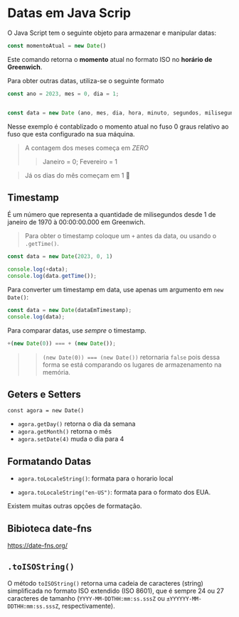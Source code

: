 # Datas em Java Scrip

O Java Script tem o seguinte objeto para armazenar e manipular datas:

```javascript
const momentoAtual = new Date()
```
Este comando retorna o **momento** atual no formato ISO no **horário de Greenwich**.

Para obter outras datas, utiliza-se o seguinte formato 

```javascript
const ano = 2023, mes = 0, dia = 1;


const data = new Date (ano, mes, dia, hora, minuto, segundos, milisegundos)
```

Nesse exemplo é contablizado o momento atual no fuso 0 graus relativo ao fuso que esta configurado na sua máquina. 

> A contagem dos meses começa em *ZERO*
>> Janeiro = 0; Fevereiro = 1

> Já os dias do mês começam em 1 🫠


## Timestamp

É um número que representa a quantidade de milisegundos desde 1 de janeiro de 1970 à 00:00:00.000 em Greenwich.

> Para obter o timestamp coloque um `+` antes da data, ou usando o `.getTime()`.

```javascript
const data = new Date(2023, 0, 1)

console.log(+data);
console.log(data.getTime());
```

Para converter um timestamp em data, use apenas um argumento em `new Date()`:

```javascript
const data = new Date(dataEmTimestamp);
console.log(data);
```

Para comparar datas, use *sempre* o timestamp.

```javascript
+(new Date(0)) === + (new Date());
```


>> `(new Date(0)) === (new Date())` retornaria `false` pois dessa forma se está comparando os lugares de armazenamento na memória.

## Geters e Setters

`const agora = new Date()`

- `agora.getDay()` retorna o dia da semana
- `agora.getMonth()` retorna o mês
- `agora.setDate(4)` muda o dia para 4

## Formatando Datas

- `agora.toLocaleString()`: formata para o horario local

- `agora.toLocaleString("en-US")`: formata para o formato dos EUA.

Existem muitas outras opções de formatação.


## Bibioteca date-fns

https://date-fns.org/


## `.toISOString()`

O método `toISOString()` retorna uma cadeia de caracteres (string) simplificada no formato ISO extendido (ISO 8601), que é sempre 24 ou 27 caracteres de tamanho (`YYYY-MM-DDTHH:mm:ss.sssZ` ou  `±YYYYYY-MM-DDTHH:mm:ss.sssZ`, respectivamente).
